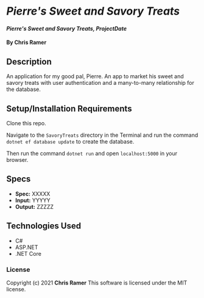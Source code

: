 # *Pierre's Sweet and Savory Treats*

#### *Pierre's Sweet and Savory Treats, ProjectDate*

#### By **Chris Ramer**

## Description

An application for my good pal, Pierre. An app to market his sweet and savory treats with user authentication and a many-to-many relationship for the database.

## Setup/Installation Requirements

Clone this repo.

Navigate to the `SavoryTreats` directory in the Terminal and run the command `dotnet ef database update` to create the database.

Then run the command `dotnet run` and open `localhost:5000` in your browser.

## Specs

* **Spec:** XXXXX
* **Input:** YYYYY
* **Output:** ZZZZZ

## Technologies Used

* C#
* ASP.NET
* .NET Core

### License

Copyright (c) 2021 **Chris Ramer**
This software is licensed under the MIT license.